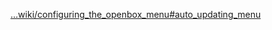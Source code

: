 [&#8230;wiki/configuring\_the\_openbox\_menu#auto\_updating_menu][1]

 [1]: http://crunchbanglinux.org/wiki/configuring_the_openbox_menu#auto_updating_menu